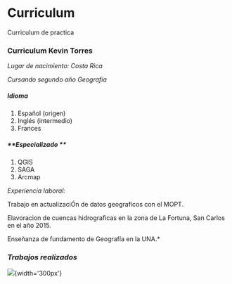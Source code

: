 # Curriculum
Curriculum de practica 

### Curriculum Kevin Torres

*Lugar de nacimiento: Costa Rica*

*Cursando segundo año Geografía*


##### **Idioma**
1. Español (origen)
2. Inglés (intermedio)
3. Frances 


##### **Especializado **
1. QGIS 
2. SAGA
3. Arcmap

*Experiencia laboral:* 

Trabajo en actualizaciÓn de datos geografícos con el MOPT.

Elavoracion de cuencas hidrograficas en la zona de La Fortuna, San Carlos en el año 2015.

Enseñanza de fundamento de Geografía en la UNA.*

### ***Trabajos realizados***

![](https://i.ytimg.com/vi/RZDVarcRq5M/maxresdefault.jpg){width='300px'}


